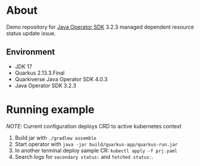 # About

Demo repository for [Java Operator SDK](https://javaoperatorsdk.io) 3.2.3
managed dependent resource status update issue.

## Environment

* JDK 17
* Quarkus 2.13.3.Final
* Quarkiverse Java Operator SDK 4.0.3
* Java Operator SDK 3.2.3

# Running example

*NOTE*: Current configuration deploys CRD to active kubernetes context

1. Build jar with `./gradlew assemble`
2. Start operator with `java -jar build/quarkus-app/quarkus-run.jar`
3. In another terminal deploy sample CR: `kubectl apply -f prj.yaml`
4. Search logs for `secondary status:` and `fetched status:`.
